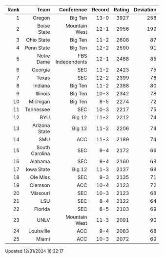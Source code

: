 | Rank  | Team                 | Conference           | Record   | Rating | Deviation |
| ---:  | ---:                 | ---:                 | ---:     | ---:   | ---:      |
| 1     | Oregon               | Big Ten              | 13-0     | 3927   | 258       |
| 2     | Boise State          | Mountain West        | 12-1     | 2956   | 199       |
| 3     | Ohio State           | Big Ten              | 11-2     | 2608   | 87        |
| 4     | Penn State           | Big Ten              | 12-2     | 2590   | 91        |
| 5     | Notre Dame           | FBS Independents     | 12-1     | 2468   | 85        |
| 6     | Georgia              | SEC                  | 11-2     | 2423   | 75        |
| 7     | Texas                | SEC                  | 12-2     | 2399   | 76        |
| 8     | Indiana              | Big Ten              | 11-2     | 2388   | 80        |
| 9     | Illinois             | Big Ten              | 10-3     | 2342   | 78        |
| 10    | Michigan             | Big Ten              | 8-5      | 2274   | 72        |
| 11    | Tennessee            | SEC                  | 10-3     | 2217   | 75        |
| 12    | BYU                  | Big 12               | 11-2     | 2212   | 74        |
| 13    | Arizona State        | Big 12               | 11-2     | 2206   | 74        |
| 14    | SMU                  | ACC                  | 11-3     | 2189   | 74        |
| 15    | South Carolina       | SEC                  | 9-4      | 2172   | 66        |
| 16    | Alabama              | SEC                  | 9-4      | 2160   | 68        |
| 17    | Iowa State           | Big 12               | 11-3     | 2137   | 68        |
| 18    | Ole Miss             | SEC                  | 9-3      | 2135   | 71        |
| 19    | Clemson              | ACC                  | 10-4     | 2123   | 72        |
| 20    | Missouri             | SEC                  | 10-3     | 2123   | 68        |
| 21    | LSU                  | SEC                  | 8-4      | 2122   | 64        |
| 22    | Florida              | SEC                  | 8-5      | 2103   | 69        |
| 23    | UNLV                 | Mountain West        | 11-3     | 2091   | 90        |
| 24    | Louisville           | ACC                  | 9-4      | 2083   | 68        |
| 25    | Miami                | ACC                  | 10-3     | 2072   | 69        |

Updated 12/31/2024 18:32:17
